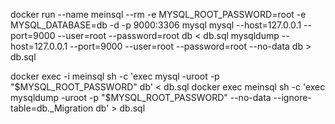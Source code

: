 docker run --name meinsql --rm -e MYSQL_ROOT_PASSWORD=root -e MYSQL_DATABASE=db -d -p 9000:3306 mysql
mysql --host=127.0.0.1 --port=9000 --user=root --password=root db < db.sql
mysqldump --host=127.0.0.1 --port=9000 --user=root --password=root --no-data db > db.sql

docker exec -i meinsql sh -c 'exec mysql -uroot -p "$MYSQL_ROOT_PASSWORD" db' < db.sql
docker exec meinsql sh -c 'exec mysqldump -uroot -p "$MYSQL_ROOT_PASSWORD" --no-data --ignore-table=db._Migration db' > db.sql